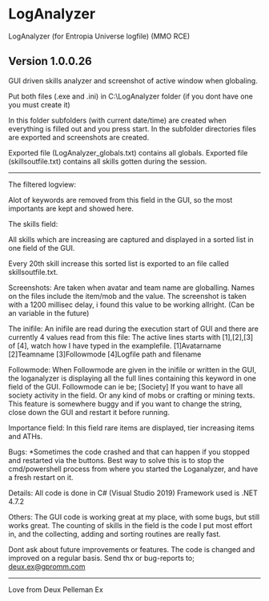 # LogAnalyzer
LogAnalyzer (for Entropia Universe logfile) (MMO RCE)

Version 1.0.0.26
--------------------------------------

GUI driven skills analyzer and screenshot of active window when globaling.

Put both files (.exe and .ini) in C:\LogAnalyzer folder (if you dont have one you must create it)

In this folder subfolders (with current date/time) are created when everything is filled out and you press start.
In the subfolder directories files are exported and screenshots are created.

Exported file (LogAnalyzer_globals.txt) contains all globals.
Exported file (skillsoutfile.txt) contains all skills gotten during the session.

--------------------------------------


The filtered logview:

Alot of keywords are removed from this field in the GUI, so the most importants are kept and showed here.


The skills field:

All skills which are increasing are captured and displayed in a sorted list in one field of the GUI.

Every 20th skill increase this sorted list is exported to an file called skillsoutfile.txt.



Screenshots:
Are taken when avatar and team name are globalling.
Names on the files include the item/mob and the value.
The screenshot is taken with a 1200 millisec delay, i found this value to be working allright. (Can be an variable in the future)



The inifile:
An inifile are read during the execution start of GUI and there are currently 4 values read from this file:
The active lines starts with [1],[2],[3] of [4], watch how I have typed in the examplefile.
[1]Avatarname
[2]Teamname
[3]Followmode
[4]Logfile path and filename


Followmode:
When Followmode are given in the inifile or written in the GUI, the loganalyzer is displaying all the full lines containing this keyword in one field of the GUI.
Followmode can ie be; [Society] 
If you want to have all society activity in the field.
Or any kind of mobs or crafting or mining texts.
This feature is somewhere buggy and if you want to change the string, close down the GUI and restart it before running.


Importance field:
In this field rare items are displayed, tier increasing items and ATHs.



Bugs:
*Sometimes the code crashed and that can happen if you stopped and restarted via the buttons.
Best way to solve this is to stop the cmd/powershell process from where you started the Loganalyzer, and have a fresh restart on it.



Details:
All code is done in C# (Visual Studio 2019)
Framework used is .NET 4.7.2



Others:
The GUI code is working great at my place, with some bugs, but still works great.
The counting of skills in the field is the code I put most effort in, and the collecting, adding and sorting routines are really fast.

Dont ask about future improvements or features.
The code is changed and improved on a regular basis.
Send thx or bug-reports to; deux.ex@gpromm.com


--------------------------------------
Love from
Deux Pelleman Ex
